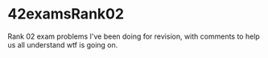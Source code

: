 # 42examsRank02

Rank 02 exam problems I've been doing for revision, with comments to help us all understand wtf is going on.